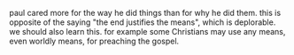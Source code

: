 paul cared more for the way he did things than for why he did them. this is opposite
of the saying "the end justifies the means", which is deplorable. we should also
learn this. for example some Christians may use any means, even worldly means, for 
preaching the gospel.
